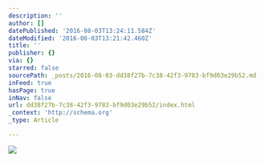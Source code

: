 ```yaml
---
description: ''
author: []
datePublished: '2016-08-03T13:24:11.584Z'
dateModified: '2016-08-03T13:21:42.460Z'
title: ''
publisher: {}
via: {}
starred: false
sourcePath: _posts/2016-08-03-dd38f27b-7c38-42f3-9783-bf9d03e29b52.md
inFeed: true
hasPage: true
inNav: false
url: dd38f27b-7c38-42f3-9783-bf9d03e29b52/index.html
_context: 'http://schema.org'
_type: Article

---
```

![](https://the-grid-user-content.s3-us-west-2.amazonaws.com/c4c2bc0f-bedd-4e0e-b527-180d0bbb99bb.jpg)